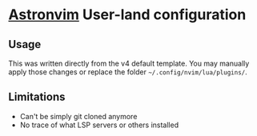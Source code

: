 # [Astronvim](https://astronvim.com) User-land configuration

## Usage

This was written directly from the v4 default template.
You may manually apply those changes or replace the folder
`~/.config/nvim/lua/plugins/`.

## Limitations

- Can't be simply git cloned anymore
- No trace of what LSP servers or others installed
